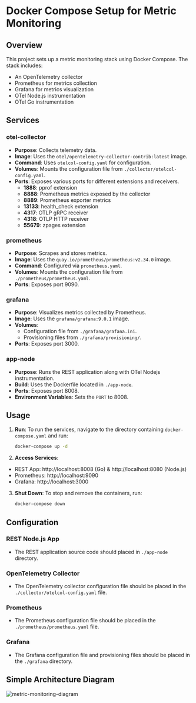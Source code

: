 # Docker Compose Setup for Metric Monitoring

## Overview

This project sets up a metric monitoring stack using Docker Compose. The stack includes:
- An OpenTelemetry collector
- Prometheus for metrics collection
- Grafana for metrics visualization
- OTel Node.js instrumentation
- OTel Go instrumentation

## Services

### otel-collector
- **Purpose**: Collects telemetry data.
- **Image**: Uses the `otel/opentelemetry-collector-contrib:latest` image.
- **Command**: Uses `otelcol-config.yaml` for configuration.
- **Volumes**: Mounts the configuration file from `./collector/otelcol-config.yaml`.
- **Ports**: Exposes various ports for different extensions and receivers.
   - **1888**: pprof extension
   - **8888**: Prometheus metrics exposed by the collector
   - **8889**: Prometheus exporter metrics
   - **13133**: health_check extension
   - **4317**: OTLP gRPC receiver
   - **4318**: OTLP HTTP receiver
   - **55679**: zpages extension

### prometheus
- **Purpose**: Scrapes and stores metrics.
- **Image**: Uses the `quay.io/prometheus/prometheus:v2.34.0` image.
- **Command**: Configured via `prometheus.yaml`.
- **Volumes**: Mounts the configuration file from `./prometheus/prometheus.yaml`.
- **Ports**: Exposes port 9090.

### grafana
- **Purpose**: Visualizes metrics collected by Prometheus.
- **Image**: Uses the `grafana/grafana:9.0.1` image.
- **Volumes**: 
  - Configuration file from `./grafana/grafana.ini`.
  - Provisioning files from `./grafana/provisioning/`.
- **Ports**: Exposes port 3000.

### app-node
- **Purpose**: Runs the REST application along with OTel Nodejs instrumentation.
- **Build**: Uses the Dockerfile located in `./app-node`.
- **Ports**: Exposes port 8008.
- **Environment Variables**: Sets the `PORT` to 8008.

## Usage

1. **Run**: To run the services, navigate to the directory containing `docker-compose.yaml` and run:
   ```sh
   docker-compose up -d
   ```

2. **Access Services**:
- REST App: http://localhost:8008 (Go) & http://localhost:8080 (Node.js)
- Prometheus: http://localhost:9090
- Grafana: http://localhost:3000

3. **Shut Down**: To stop and remove the containers, run:
   ```sh
   docker-compose down
   ```

## Configuration

### REST Node.js App
- The REST application source code should placed in `./app-node` directory.

### OpenTelemetry Collector
- The OpenTelemetry collector configuration file should be placed in the `./collector/otelcol-config.yaml` file.

### Prometheus
- The Prometheus configuration file should be placed in the `./prometheus/prometheus.yaml` file.

### Grafana
- The Grafana configuration file and provisioning files should be placed in the `./grafana` directory.

## Simple Architecture Diagram
![metric-monitoring-diagram](https://github.com/amirrhkm/metrics-monitoring/assets/152793780/dd1ce8c1-2b41-4c04-b505-324b9f7c8d9b)



